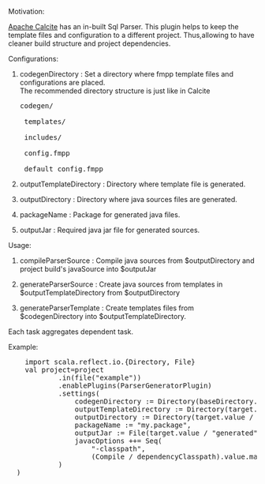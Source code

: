 Motivation:

<p><a href="https://calcite.apache.org/">Apache Calcite</a> has an in-built Sql Parser. This plugin helps to keep the template files and configuration to a different project. Thus,allowing to have cleaner build structure and project dependencies.</p>

Configurations:

1) codegenDirectory : Set a directory where fmpp template files and configurations are placed.
    <br>The recommended directory structure is just like in Calcite<br>
   <pre>codegen/<br>
    templates/<br>
    includes/<br>
    config.fmpp<br>
    default_config.fmpp<br></pre>

2) outputTemplateDirectory : Directory where template file is generated.

3) outputDirectory : Directory where java sources files are generated.

4) packageName : Package for generated java files.

5) outputJar : Required java jar file for generated sources. 
   
Usage: 

1) compileParserSource : Compile java sources from $outputDirectory and project build's javaSource into $outputJar

2) generateParserSource : Create java sources from templates in $outputTemplateDirectory from $outputDirectory

3) generateParserTemplate : Create templates files from $codegenDirectory into $outputTemplateDirectory.

Each task aggregates dependent task.
   
Example: 
 <pre>
    import scala.reflect.io.{Directory, File}
    val project=project
            .in(file("example"))
            .enablePlugins(ParserGeneratorPlugin)
            .settings(
                codegenDirectory := Directory(baseDirectory.value / "src/main/codegen"),
                outputTemplateDirectory := Directory(target.value / "fmpp"),
                outputDirectory := Directory(target.value / "javacc"),
                packageName := "my.package",
                outputJar := File(target.value / "generated" / "my_example.jar"),
                javacOptions ++= Seq(
                    "-classpath",
                    (Compile / dependencyClasspath).value.map(file => file.data.getAbsolutePath).mkString(":")
            )
  )
</pre>
